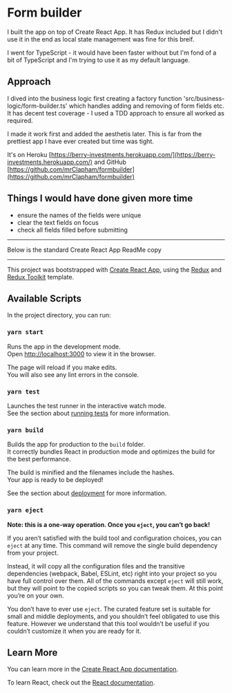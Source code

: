# Form builder

I built the app on top of Create React App. It has Redux included but I didn't use it in the end as local state management was fine for this breif. 

I went for TypeScript - it would have been faster without but I'm fond of a bit of TypeScript and I'm trying to use it as my default language.

## Approach
I dived into the business logic first creating a factory function 'src/business-logic/form-builder.ts' which handles adding and removing of form fields etc. It has decent test coverage - I used a TDD approach to ensure all worked as required.

I made it work first and added the aesthetis later. This is far from the prettiest app I have ever created but time was tight.

It's on Heroku [https://berry-investments.herokuapp.com/](https://berry-investments.herokuapp.com/) and GitHub [https://github.com/mrClapham/formbuilder](https://github.com/mrClapham/formbuilder)

## Things I would have done given more time
- ensure the names of the fields were unique
- clear the text fields on focus
- check all fields filled before submitting


---

Below is the standard Create React App ReadMe copy 

---

This project was bootstrapped with [Create React App](https://github.com/facebook/create-react-app), using the [Redux](https://redux.js.org/) and [Redux Toolkit](https://redux-toolkit.js.org/) template.


## Available Scripts

In the project directory, you can run:

### `yarn start`

Runs the app in the development mode.<br />
Open [http://localhost:3000](http://localhost:3000) to view it in the browser.

The page will reload if you make edits.<br />
You will also see any lint errors in the console.

### `yarn test`

Launches the test runner in the interactive watch mode.<br />
See the section about [running tests](https://facebook.github.io/create-react-app/docs/running-tests) for more information.

### `yarn build`

Builds the app for production to the `build` folder.<br />
It correctly bundles React in production mode and optimizes the build for the best performance.

The build is minified and the filenames include the hashes.<br />
Your app is ready to be deployed!

See the section about [deployment](https://facebook.github.io/create-react-app/docs/deployment) for more information.

### `yarn eject`

**Note: this is a one-way operation. Once you `eject`, you can’t go back!**

If you aren’t satisfied with the build tool and configuration choices, you can `eject` at any time. This command will remove the single build dependency from your project.

Instead, it will copy all the configuration files and the transitive dependencies (webpack, Babel, ESLint, etc) right into your project so you have full control over them. All of the commands except `eject` will still work, but they will point to the copied scripts so you can tweak them. At this point you’re on your own.

You don’t have to ever use `eject`. The curated feature set is suitable for small and middle deployments, and you shouldn’t feel obligated to use this feature. However we understand that this tool wouldn’t be useful if you couldn’t customize it when you are ready for it.

## Learn More

You can learn more in the [Create React App documentation](https://facebook.github.io/create-react-app/docs/getting-started).

To learn React, check out the [React documentation](https://reactjs.org/).
